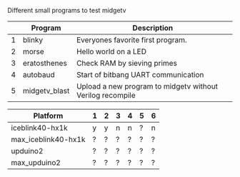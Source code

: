 Different small programs to test midgetv

|    | Program       | Description
| -- | ------------- | ------------
| 1  | blinky        | Everyones favorite first program. 
| 2  | morse         | Hello world on a LED
| 3  | eratosthenes  | Check RAM by sieving primes
| 4  | autobaud      | Start of bitbang UART communication
| 5  | midgetv_blast | Upload a new program to midgetv without Verilog recompile

                    
                    
| Platform            | 1 | 2 | 3 | 4 | 5 | 6
| ------------------- | --|---|---|---|---|---
| iceblink40-hx1k     | y | y | n | n | ? | n
| max_iceblink40-hx1k | ? | ? | ? | ? | ? | ?
| upduino2            | ? | ? | ? | ? | ? | ?
| max_upduino2        | ? | ? | ? | ? | ? | ?
